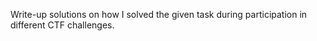 Write-up solutions on how I solved the given task during participation in different CTF challenges.

